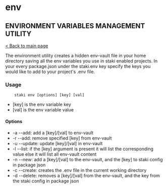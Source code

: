 # env
## ENVIRONMENT VARIABLES MANAGEMENT UTILITY
[< Back to main page](../../README.md)

The environment utility creates a hidden env-vault file in your home directory
saving all the env variables you use in staki enabled projects. In your every package.json
under the staki.env key specify the keys you would like to add to your project's .env file.

### Usage
```shell
    staki env [options] [key] [val]
```
- \[key] is the env variable key
- \[val] is the env variable value

#### Options
- -a --add: add a \[key\]/\[val\] to env-vault
- -r --add: remove specified \[key\] from env-vault
- -u --update: update \[key\]/\[val\] in env-vault
- -l --list: if the \[key\] argument is present it will 
  list the corresponding value else it will list all env-vault content
- -n --new: add a \[key\]/\[val\] to the env-vault, and the \[key\] to staki config in package json
- -c --create: creates the .env file in the current working directory
- -d --delete: removes a \[key\]/\[val\] from the env-vault, and the key from the staki config in package json